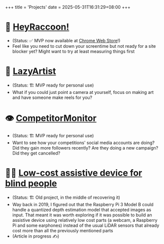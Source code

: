 +++
title = 'Projects'
date = 2025-05-31T16:31:29+08:00
+++
# 🦝 [HeyRaccoon!](https://heyraccoon.com)
- (Status: ✅ MVP now available at [Chrome Web Store](https://chromewebstore.google.com/detail/heyraccoon-browser-analyt/dpcgngcnhefnffoggbhllcnlnonnegfo)!)
- Feel like you need to cut down your screentime but not ready for a site blocker yet? Might want to try at least measuring things first 

# 🎨 [LazyArtist](https://lazyartistwebdemo-5mzkfvzu9w6xigwh7ffbcr.streamlit.app/)
- (Status: 🏗️ MVP ready for personal use)
- What if you could just point a camera at yourself, focus on making art and have someone make reels for you? 

# 👁️ [CompetitorMonitor](https://socmedstatsapp.streamlit.app/)
- (Status: 🏗️ MVP ready for personal use)
- Want to see how your competitions' social media accounts are doing? Did they gain more followers recently? Are they doing a new campaign? Did they get cancelled? 

# 🧑‍🦯 [Low-cost assistive device for blind people](https://socmedstatsapp.streamlit.app/)
- (Status: 🏗️ Old project, in the middle of recovering it)
- Way back in 2019, I figured out that the Raspberry Pi 3 Model B could handle a quantized depth estimation model that accepted images as input. That meant it was worth exploring if it was possible to build an assistive device using relatively low cost parts (a webcam, a Raspberry Pi and some earphones) instead of the usual LiDAR sensors that already cost more than all the previously mentioned parts
- (Article in progress ✍️)

